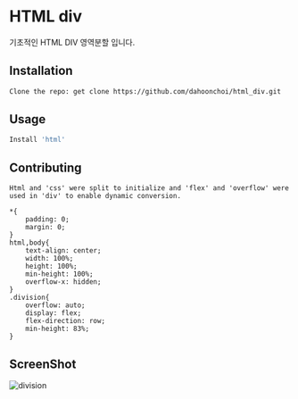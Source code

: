 # HTML div

기초적인 HTML DIV 영역분할 입니다.

## Installation

```bash
Clone the repo: get clone https://github.com/dahoonchoi/html_div.git
```

## Usage

```bash
Install 'html' 
```

## Contributing
```
Html and 'css' were split to initialize and 'flex' and 'overflow' were used in 'div' to enable dynamic conversion.

*{
    padding: 0;
    margin: 0;
}
html,body{
    text-align: center; 
    width: 100%;
    height: 100%;
    min-height: 100%;
    overflow-x: hidden;
}
.division{
    overflow: auto;
    display: flex;
    flex-direction: row;
    min-height: 83%;
}
```
## ScreenShot

![division](https://user-images.githubusercontent.com/41640324/62599338-e85fd080-b926-11e9-847f-3ae5fac4363f.PNG)

